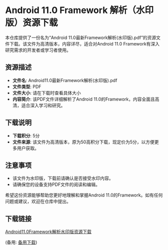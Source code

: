# Android 11.0 Framework 解析（水印版）资源下载

本仓库提供了一份名为“Android 11.0最新Framework解析(水印版).pdf”的资源文件下载。该文件为高清版本，内容详尽，适合对Android 11.0 Framework有深入研究需求的开发者或学习者使用。

## 资源描述

- **文件名**: Android11.0最新Framework解析(水印版).pdf
- **文件类型**: PDF
- **文件大小**: 请在下载时查看具体大小
- **内容简介**: 该PDF文件详细解析了Android 11.0的Framework，内容全面且高清，适合深入学习和研究。

## 下载说明

- **下载积分**: 5分
- **文件来源**: 该文件为高清版本，原为50高积分下载，现定价为5分，以方便更多用户获取。

## 注意事项

- 该文件为水印版，下载前请确认是否接受水印内容。
- 请确保您的设备支持PDF文件的阅读和编辑。

希望这份资源能够帮助您更好地理解和掌握Android 11.0的Framework。如有任何问题或建议，欢迎在仓库中提出。

## 下载链接
[Android11.0Framework解析水印版资源下载](https://pan.quark.cn/s/166703a29d1a) 

(备用: [备用下载](https://pan.baidu.com/s/16mIjeofR2y_i_2kSfIiukQ?pwd=1234))
